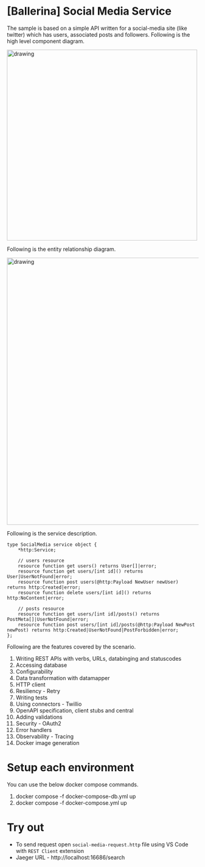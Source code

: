 # [Ballerina] Social Media Service

The sample is based on a simple API written for a social-media site (like twitter) which has users, associated posts and followers. Following is the high level component diagram.

<img src="diagram.png" alt="drawing" width='500'/>

Following is the entity relationship diagram.

<img src="er.png" alt="drawing" width='700'/>

Following is the service description.

```ballerina
type SocialMedia service object {
    *http:Service;

    // users resource
    resource function get users() returns User[]|error;
    resource function get users/[int id]() returns User|UserNotFound|error;
    resource function post users(@http:Payload NewUser newUser) returns http:Created|error;
    resource function delete users/[int id]() returns http:NoContent|error;

    // posts resource
    resource function get users/[int id]/posts() returns PostMeta[]|UserNotFound|error;
    resource function post users/[int id]/posts(@http:Payload NewPost newPost) returns http:Created|UserNotFound|PostForbidden|error;
};
```

Following are the features covered by the scenario.

1. Writing REST APIs with verbs, URLs, databinging and statuscodes
2. Accessing database
3. Configurability
4. Data transformation with datamapper
5. HTTP client
6. Resiliency - Retry
7. Writing tests
8. Using connectors - Twillio
9. OpenAPI specification, client stubs and central
10. Adding validations
11. Security - OAuth2
12. Error handlers
13. Observability - Tracing
14. Docker image generation

# Setup each environment

You can use the below docker compose commands.
1. docker compose -f docker-compose-db.yml up
2. docker compose -f docker-compose.yml up

# Try out
- To send request open `social-media-request.http` file using VS Code with `REST Client` extension
- Jaeger URL - http://localhost:16686/search
